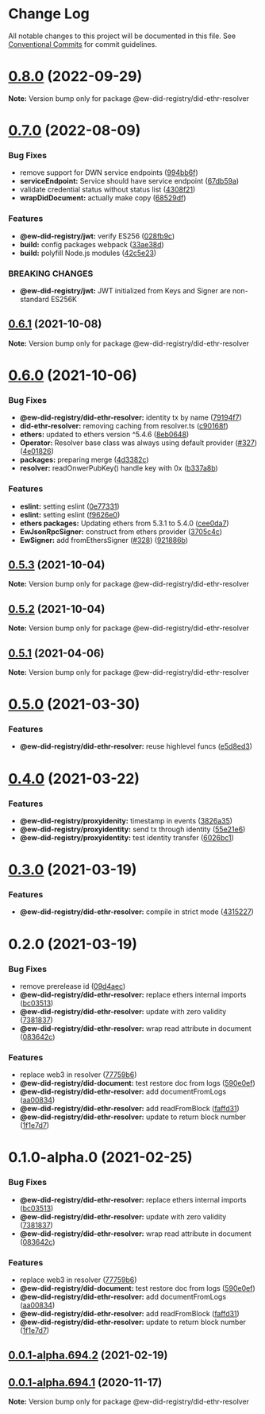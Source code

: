 # Change Log

All notable changes to this project will be documented in this file.
See [Conventional Commits](https://conventionalcommits.org) for commit guidelines.

# [0.8.0](https://github.com/energywebfoundation/ew-did-registry/compare/v0.7.0...v0.8.0) (2022-09-29)

**Note:** Version bump only for package @ew-did-registry/did-ethr-resolver





# [0.7.0](https://github.com/energywebfoundation/ew-did-registry/compare/v0.6.2...v0.7.0) (2022-08-09)


### Bug Fixes

* remove support for DWN service endpoints ([994bb6f](https://github.com/energywebfoundation/ew-did-registry/commit/994bb6f22f0f7746a96edea52d57628828ed0f74))
* **serviceEndpoint:** Service should have service endpoint ([67db59a](https://github.com/energywebfoundation/ew-did-registry/commit/67db59ac568ef87a1d2320cc1fd5957b9d81d93c))
* validate credential status without status list ([4308f21](https://github.com/energywebfoundation/ew-did-registry/commit/4308f21a86ddd543365d9a24f7ffab8903ea0941))
* **wrapDidDocument:** actually make copy ([68529df](https://github.com/energywebfoundation/ew-did-registry/commit/68529df0a3d8ad209873b40c73e7e13a4e79a629))


### Features

* **@ew-did-registry/jwt:** verify ES256 ([028fb9c](https://github.com/energywebfoundation/ew-did-registry/commit/028fb9cd9ad5f123ecd47c5842bf8e5d21e2c022))
* **build:** config packages webpack ([33ae38d](https://github.com/energywebfoundation/ew-did-registry/commit/33ae38d72027c262c0e80e96c9a7fefc7bb5bd90))
* **build:** polyfill Node.js modules ([42c5e23](https://github.com/energywebfoundation/ew-did-registry/commit/42c5e23d6c8356ec473d2730beeb1d7b8c3208ed))


### BREAKING CHANGES

* **@ew-did-registry/jwt:** JWT initialized from Keys and Signer are non-standard ES256K





## [0.6.1](https://github.com/energywebfoundation/ew-did-registry/compare/v0.6.0...v0.6.1) (2021-10-08)

**Note:** Version bump only for package @ew-did-registry/did-ethr-resolver





# [0.6.0](https://github.com/energywebfoundation/ew-did-registry/compare/v0.5.1...v0.6.0) (2021-10-06)


### Bug Fixes

* **@ew-did-registry/did-ethr-resolver:** identity tx by name ([79194f7](https://github.com/energywebfoundation/ew-did-registry/commit/79194f703612f037f29c5b2a694041bcb7036c49))
* **did-ethr-resolver:** removing caching from resolver.ts ([c90168f](https://github.com/energywebfoundation/ew-did-registry/commit/c90168f407e089fe37bbcb39435b1c26b8e46ae8))
* **ethers:** updated to ethers version ^5.4.6 ([8eb0648](https://github.com/energywebfoundation/ew-did-registry/commit/8eb06486040f76c36e543ded141bc3b5bb8ad0e8))
* **Operator:** Resolver base class was always using default provider ([#327](https://github.com/energywebfoundation/ew-did-registry/issues/327)) ([4e01826](https://github.com/energywebfoundation/ew-did-registry/commit/4e0182687ab0e9b441898fc8162101c9648d2471))
* **packages:** preparing merge ([4d3382c](https://github.com/energywebfoundation/ew-did-registry/commit/4d3382c40845841e791d999918403a2c512d0cbd))
* **resolver:** readOnwerPubKey() handle key with 0x ([b337a8b](https://github.com/energywebfoundation/ew-did-registry/commit/b337a8ba27f150eb0c19ae5cb623ff942819d809))


### Features

* **eslint:** setting eslint ([0e77331](https://github.com/energywebfoundation/ew-did-registry/commit/0e773310ca665aac97d32adb5ac6bd453632bdde))
* **eslint:** setting eslint ([f9626e0](https://github.com/energywebfoundation/ew-did-registry/commit/f9626e002a47f15df61a4d7290218026bdcf57cf))
* **ethers packages:** Updating ethers from 5.3.1 to 5.4.0 ([cee0da7](https://github.com/energywebfoundation/ew-did-registry/commit/cee0da757f618f559245d30994fa59ca44b57767))
* **EwJsonRpcSigner:** construct from ethers provider ([3705c4c](https://github.com/energywebfoundation/ew-did-registry/commit/3705c4cfcada283c0d5fe5c2521ad9c39be0d595))
* **EwSigner:** add fromEthersSigner ([#328](https://github.com/energywebfoundation/ew-did-registry/issues/328)) ([921886b](https://github.com/energywebfoundation/ew-did-registry/commit/921886becbf8bd40e5181c269389b2e64e977903))





## [0.5.3](https://github.com/energywebfoundation/ew-did-registry/compare/v0.6.0...v0.5.3) (2021-10-04)

**Note:** Version bump only for package @ew-did-registry/did-ethr-resolver





## [0.5.2](https://github.com/energywebfoundation/ew-did-registry/compare/v0.6.0...v0.5.2) (2021-10-04)

**Note:** Version bump only for package @ew-did-registry/did-ethr-resolver





## [0.5.1](https://github.com/energywebfoundation/ew-did-registry/compare/v0.5.0...v0.5.1) (2021-04-06)

**Note:** Version bump only for package @ew-did-registry/did-ethr-resolver





# [0.5.0](https://github.com/energywebfoundation/ew-did-registry/compare/v0.4.2...v0.5.0) (2021-03-30)


### Features

* **@ew-did-registry/did-ethr-resolver:** reuse highlevel funcs ([e5d8ed3](https://github.com/energywebfoundation/ew-did-registry/commit/e5d8ed3b670ddc56ee002b2901722acc820a1446))





# [0.4.0](https://github.com/energywebfoundation/ew-did-registry/compare/v0.3.0...v0.4.0) (2021-03-22)


### Features

* **@ew-did-registry/proxyidenity:** timestamp in events ([3826a35](https://github.com/energywebfoundation/ew-did-registry/commit/3826a354193da67dc3260a0add7789cfdba02689))
* **@ew-did-registry/proxyidentity:** send tx through identity ([55e21e6](https://github.com/energywebfoundation/ew-did-registry/commit/55e21e6b368d536a2cf455726d5f8aaabac7a62d))
* **@ew-did-registry/proxyidentity:** test identity transfer ([6026bc1](https://github.com/energywebfoundation/ew-did-registry/commit/6026bc18c1e60b52194ceadaa8205a16d3186346))





# [0.3.0](https://github.com/energywebfoundation/ew-did-registry/compare/v0.2.0...v0.3.0) (2021-03-19)


### Features

* **@ew-did-registry/did-ethr-resolver:** compile in strict mode ([4315227](https://github.com/energywebfoundation/ew-did-registry/commit/4315227d704364211ed66864eac3bc6a84262681))





# 0.2.0 (2021-03-19)


### Bug Fixes

* remove prerelease id ([09d4aec](https://github.com/energywebfoundation/ew-did-registry/commit/09d4aec87b2ad3e960d3907c641d6152c118e68b))
* **@ew-did-registry/did-ethr-resolver:** replace ethers internal imports ([bc03513](https://github.com/energywebfoundation/ew-did-registry/commit/bc0351339984a241ae33173acd5b8af15cc1a1e7))
* **@ew-did-registry/did-ethr-resolver:** update with zero validity ([7381837](https://github.com/energywebfoundation/ew-did-registry/commit/7381837efee63a97ad1b790a90389b2ceb7a649c))
* **@ew-did-registry/did-ethr-resolver:** wrap read attribute in document ([083642c](https://github.com/energywebfoundation/ew-did-registry/commit/083642cdd052f93cf64009ecbef507c4f0d4ff1a))


### Features

* replace web3 in resolver ([77759b6](https://github.com/energywebfoundation/ew-did-registry/commit/77759b681e9a4937097db34e6e01ba2a48a15f80))
* **@ew-did-registry/did-document:** test restore doc from logs ([590e0ef](https://github.com/energywebfoundation/ew-did-registry/commit/590e0efa9d08b433f84fd372e0ab1689ce96a627))
* **@ew-did-registry/did-ethr-resolver:** add documentFromLogs ([aa00834](https://github.com/energywebfoundation/ew-did-registry/commit/aa008349867af4430f9805a1b77d3f22b5d3730b))
* **@ew-did-registry/did-ethr-resolver:** add readFromBlock ([faffd31](https://github.com/energywebfoundation/ew-did-registry/commit/faffd316d655d730db1f61348fa643e7f9e8af4d))
* **@ew-did-registry/did-ethr-resolver:** update to return block number ([1f1e7d7](https://github.com/energywebfoundation/ew-did-registry/commit/1f1e7d77a24133f0165dc31e053f1524dcbdeabf))





# 0.1.0-alpha.0 (2021-02-25)


### Bug Fixes

* **@ew-did-registry/did-ethr-resolver:** replace ethers internal imports ([bc03513](https://github.com/energywebfoundation/ew-did-registry/commit/bc0351339984a241ae33173acd5b8af15cc1a1e7))
* **@ew-did-registry/did-ethr-resolver:** update with zero validity ([7381837](https://github.com/energywebfoundation/ew-did-registry/commit/7381837efee63a97ad1b790a90389b2ceb7a649c))
* **@ew-did-registry/did-ethr-resolver:** wrap read attribute in document ([083642c](https://github.com/energywebfoundation/ew-did-registry/commit/083642cdd052f93cf64009ecbef507c4f0d4ff1a))


### Features

* replace web3 in resolver ([77759b6](https://github.com/energywebfoundation/ew-did-registry/commit/77759b681e9a4937097db34e6e01ba2a48a15f80))
* **@ew-did-registry/did-document:** test restore doc from logs ([590e0ef](https://github.com/energywebfoundation/ew-did-registry/commit/590e0efa9d08b433f84fd372e0ab1689ce96a627))
* **@ew-did-registry/did-ethr-resolver:** add documentFromLogs ([aa00834](https://github.com/energywebfoundation/ew-did-registry/commit/aa008349867af4430f9805a1b77d3f22b5d3730b))
* **@ew-did-registry/did-ethr-resolver:** add readFromBlock ([faffd31](https://github.com/energywebfoundation/ew-did-registry/commit/faffd316d655d730db1f61348fa643e7f9e8af4d))
* **@ew-did-registry/did-ethr-resolver:** update to return block number ([1f1e7d7](https://github.com/energywebfoundation/ew-did-registry/commit/1f1e7d77a24133f0165dc31e053f1524dcbdeabf))





## [0.0.1-alpha.694.2](https://github.com/energywebfoundation/ew-did-registry/compare/v0.0.1-alpha.877.0...v0.0.1-alpha.694.2) (2021-02-19)



## [0.0.1-alpha.694.1](https://github.com/energywebfoundation/ew-did-registry/compare/v0.0.1-alpha.776.0...v0.0.1-alpha.694.1) (2020-11-17)

**Note:** Version bump only for package @ew-did-registry/did-ethr-resolver
